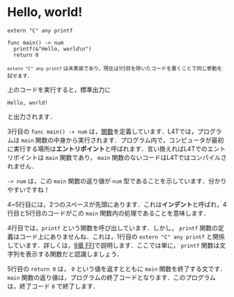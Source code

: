 <script src="https://cdn.lordicon.com/xdjxvujz.js"></script>

# Hello, world!

```
extern "C" any printf

func main() -> num
  printf(&"Hello, world\n")
  return 0

```

<lord-icon
  src="https://cdn.lordicon.com/giaigwkd.json"
  trigger="loop"
  delay="1000"
  style="height:2em">
</lord-icon> <small> `extern "C" any printf` は未実装であり，現在は1行目を除いたコードを書くことで同じ挙動を試せます．</small>

上のコードを実行すると，標準出力に

```
Hello, world!
```

と出力されます．

3行目の `func main() -> num` は，[関数](/func.html)を定義しています．L4Tでは，プログラムは `main` 関数の中身から実行されます．プログラム内で，コンピュータが最初に実行する場所は**エントリポイント**と呼ばれます．言い換えればL4Tでのエントリポイントは `main` 関数であり， `main` 関数のないコードはL4Tではコンパイルされません．

`-> num` は，この `main` 関数の返り値が `num` 型であることを示しています．分かりやすいですね！

4~5行目には，2つのスペースが先頭にあります．これは**インデント**と呼ばれ，4行目と5行目のコードがこの `main` 関数内の処理であることを意味します．

4行目では，`printf` という関数を呼び出しています．しかし， `printf` 関数の定義はコード上にありませんね．これは，1行目の `extern "C" any printf` と関係しています．詳しくは，[9章 FFI](/ffi.html)で説明します．ここでは単に， `printf` 関数は文字列を表示する関数だと認識しましょう．

5行目の `return 0` は， `0` という値を返すとともに `main` 関数を終了する文です． `main` 関数の返り値は，プログラムの終了コードとなります．このプログラムは，終了コード `0` で終了します．
